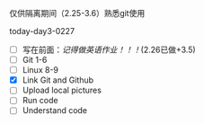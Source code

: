仅供隔离期间（2.25-3.6）熟悉git使用

today-day3-0227


- [ ] 写在前面：*记得做英语作业！！！*(2.26已做+3.5)
- [ ]  Git 1-6
- [ ]  Linux 8-9
- [x]  Link Git and Github
- [ ]  Upload local pictures
- [ ]  Run code
- [ ]  Understand code